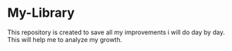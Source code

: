 # My-Library
This repository is created to save all my improvements i will do day by day. This will help me to analyze my growth.
